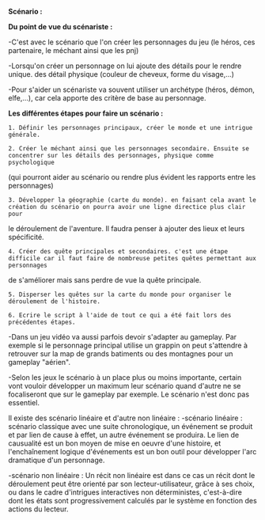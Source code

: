 **Scénario :**
	
**Du point de vue du scénariste :**

-C'est avec le scénario que l'on créer les personnages du jeu (le héros, ces partenaire, le méchant ainsi que les pnj)

-Lorsqu'on créer un personnage on lui ajoute des détails pour le rendre unique. des détail physique (couleur de cheveux, forme du visage,...) 

-Pour s'aider un scénariste va souvent utiliser un archétype (héros, démon, elfe,...), car cela apporte des critère de base au personnage.

**Les différentes étapes pour faire un scénario :**

	1. Définir les personnages principaux, créer le monde et une intrigue générale.
	
	2. Créer le méchant ainsi que les personnages secondaire. Ensuite se concentrer sur les détails des personnages, physique comme psychologique
 (qui pourront aider au scénario ou rendre plus évident les rapports entre les personnages) 
 
	3. Développer la géographie (carte du monde). en faisant cela avant le création du scénario on pourra avoir une ligne directice plus clair pour
 le déroulement de l'aventure. Il faudra penser à ajouter des lieux et leurs spécificité.
 
	4. Créer des quête principales et secondaires. c'est une étape difficile car il faut faire de nombreuse petites quêtes permettant aux personnages
 de s'améliorer mais sans perdre de vue la quête principale.
 
	5. Disperser les quêtes sur la carte du monde pour organiser le déroulement de l'histoire.
	
	6. Ecrire le script à l'aide de tout ce qui a été fait lors des précédentes étapes.

-Dans un jeu vidéo va aussi parfois devoir s'adapter au gameplay. Par exemple si le personnage principal utilise un grappin on peut s'attendre à retrouver
 sur la map de grands batiments ou des montagnes pour un gameplay "aérien".

-Selon les jeux le scénario à un place plus ou moins importante, certain vont vouloir développer un maximum leur scénario quand d'autre ne se focaliseront
 que sur le gameplay par exemple. Le scénario n'est donc pas essentiel.

Il existe des scénario linéaire et d'autre non linéaire :
-scénario linéaire : scénario classique avec une suite chronologique, un événement se produit et par lien de cause à effet, un autre événement se produira.
Le lien de causualité est un bon moyen de mise en oeuvre d'une histoire, et l'enchaînement logique d'événements est un bon outil pour développer l'arc dramatique d'un personnage. 

-scénario non linéaire : Un récit non linéaire est dans ce cas un récit dont le déroulement peut être orienté par son lecteur-utilisateur, grâce à ses 
choix, ou dans le cadre d'intrigues interactives non déterministes, c'est-à-dire dont les états sont progressivement calculés 
par le système en fonction des actions du lecteur.
